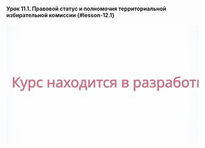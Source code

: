 #### Урок 11.1. Правовой статус и полномочия территориальной избирательной комиссии {#lesson-12.1}

![Рисунок 11.1. Курс находится в разработке ](./11.1.svg)

